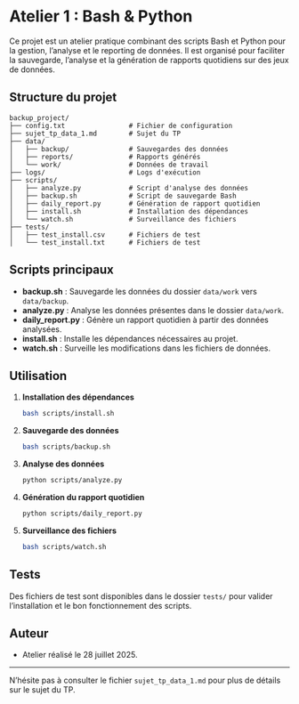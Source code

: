 # Atelier 1 : Bash & Python

Ce projet est un atelier pratique combinant des scripts Bash et Python pour la gestion, l’analyse et le reporting de données. Il est organisé pour faciliter la sauvegarde, l’analyse et la génération de rapports quotidiens sur des jeux de données.

## Structure du projet

```
backup_project/
├── config.txt                # Fichier de configuration
├── sujet_tp_data_1.md        # Sujet du TP
├── data/
│   ├── backup/               # Sauvegardes des données
│   ├── reports/              # Rapports générés
│   └── work/                 # Données de travail
├── logs/                     # Logs d'exécution
├── scripts/
│   ├── analyze.py            # Script d'analyse des données
│   ├── backup.sh             # Script de sauvegarde Bash
│   ├── daily_report.py       # Génération de rapport quotidien
│   ├── install.sh            # Installation des dépendances
│   └── watch.sh              # Surveillance des fichiers
├── tests/
│   ├── test_install.csv      # Fichiers de test
│   └── test_install.txt      # Fichiers de test
```

## Scripts principaux

- **backup.sh** : Sauvegarde les données du dossier `data/work` vers `data/backup`.
- **analyze.py** : Analyse les données présentes dans le dossier `data/work`.
- **daily_report.py** : Génère un rapport quotidien à partir des données analysées.
- **install.sh** : Installe les dépendances nécessaires au projet.
- **watch.sh** : Surveille les modifications dans les fichiers de données.

## Utilisation

1. **Installation des dépendances**
   ```bash
   bash scripts/install.sh
   ```
2. **Sauvegarde des données**
   ```bash
   bash scripts/backup.sh
   ```
3. **Analyse des données**
   ```bash
   python scripts/analyze.py
   ```
4. **Génération du rapport quotidien**
   ```bash
   python scripts/daily_report.py
   ```
5. **Surveillance des fichiers**
   ```bash
   bash scripts/watch.sh
   ```

## Tests

Des fichiers de test sont disponibles dans le dossier `tests/` pour valider l’installation et le bon fonctionnement des scripts.

## Auteur

- Atelier réalisé le 28 juillet 2025.

---
N’hésite pas à consulter le fichier `sujet_tp_data_1.md` pour plus de détails sur le sujet du TP.